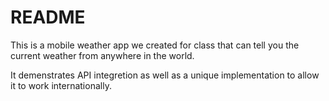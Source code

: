 # README

This is a mobile weather app we created for class that can tell you the current weather from anywhere in the world.

It demenstrates API integretion as well as a unique implementation to allow it to work internationally.
